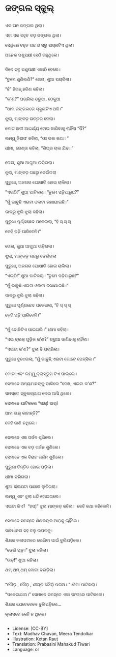 # ଜଙ୍ଗଲ ସ୍କୁଲ୍

##
ଏକ ଘନ ଜଙ୍ଗଲ ଥିଲା। 

ଏହା ଏକ ବହୁତ ବଡ଼ ଜଙ୍ଗଲ ଥିଲା। 

ସେଥିରେ ବହୁତ ଗଛ ଓ ସରୁ ରାସ୍ତାଟିଏ ଥିଲା। 

ଅନେକ ପଶୁପକ୍ଷୀ ସେଠି ରହୁଥିଲେ। 

##
ଦିନେ ସବୁ ପଶୁପକ୍ଷୀ ଏକାଠି ହେଲେ। 

“ତୁମେ ଶୁଣିଲଣି?” ତୋତା, ଶୁଆ ପଚାରିଲା। 

“ହଁ” ହିରନ୍,ହରିଣ କହିଲା। 

“କ’ଣ?” ପଚାରିଲା ଡରୁଆ, ଠେକୁଆ 

“ଆମ ଜଙ୍ଗଲରେ ସ୍କୁଲଟିଏ ଅଛି।” 

ଝୁଲା, ମାଙ୍କଡ଼ ଉତ୍ତର ଦେଲା। 

ମୋଟ ହାତୀ ଆଶ୍ଚର୍ଯ୍ୟ ହୋଇ ଜାଣିବାକୁ ଚାହିଁଲା “ପିଁ?” 

ଲମ୍ୱୁ ଜିରାଫ କହିଲା, “ଓଃ ଭଲ କଥା। ” 

ଧୀମା, ଗେଣ୍ତା କହିଲା, “ଶିଘ୍ର ଚାଲ ଯିବା।” 

##
ତୋତା, ଶୁଆ ଆଗୁଆ ଉଡ଼ିଗଲା। 

ଝୁଲା, ମାଙ୍କଡ଼ ଗଛରୁ ଡେଇଁଗଲା 

ପୁରୁଖା, ଅଜଗର ଘୋଷାରି ହୋଇ ଚାଲିଲା। 

“ଏଇଠି!” ଶୁଆ ପାଟିକଲା। “ତୁମେ ପଢ଼ିପାରୁଛ?” 

“ମୁଁ ଭାବୁଛି ଏଇଟା ଓଲଟା ରଖାଯାଇଛି।‍” 

ଡାଳରୁ ଝୁଲି ଝୁଲା କହିଲା। 

ପୁରୁଖା ପୂର୍ଣ୍ଣଛେଦ ପକେଇଲା, “ହି ସ୍ ସ୍ ସ୍  

କେହି ପଢ଼ି ପାରିବେନି।" 

##
ତୋତା, ଶୁଆ ଆଗୁଆ ଉଡ଼ିଗଲା। 

ଝୁଲା, ମାଙ୍କଡ଼ ଗଛରୁ ଡେଇଁଗଲା 

ପୁରୁଖା, ଅଜଗର ଘୋଷାରି ହୋଇ ଚାଲିଲା। 

“ଏଇଠି!” ଶୁଆ ପାଟିକଲା। “ତୁମେ ପଢ଼ିପାରୁଛ?” 

“ମୁଁ ଭାବୁଛି ଏଇଟା ଓଲଟା ରଖାଯାଇଛି।‍” 

ଡାଳରୁ ଝୁଲି ଝୁଲା କହିଲା। 

ପୁରୁଖା ପୂର୍ଣ୍ଣଛେଦ ପକେଇଲା, “ହି ସ୍ ସ୍ ସ୍  

କେହି ପଢ଼ି ପାରିବେନି।" 

##
“ମୁଁ ଦୋଳିଟିଏ ପାଇଗଲି।” ଧୀମା କହିଲା। 

“ଏଇ ବ୍ଲକ୍ ଗୁଡ଼ିକ କ’ଣ?” ଡରୁଆ ଜାଣିବାକୁ ଚାହିଁଲା। 

“ଏଇଟା କ’ଣ?” ଝୁଲା ବି ପଚାରିଲା। 

ପୁରୁଖା ବୁଝେଇଲା, “ମୁଁ ଭାବୁଛି,ଏଇଟା ଗୋଟେ ପେନ୍‍ସିଲ।‍” 

##
ମୋଟା ଏବଂ ଲମ୍ୱୁ କ୍ଲାସରୁମ ଟିଏ ପାଇଲେ। 

ସେମାନେ ଅନ୍ୟମାନଙ୍କୁ ଡାକିଲେ “ଦେଖ, ଏଇଟା କ’ଣ?” 

ସମସ୍ତେ ସ୍କୁଲବ୍ୟାଗ ନେଇ ଆସି ଥିଲେ। 

ସେମାନେ ପାଟିକଲେ “ସାର୍! ସାର୍! 

ଆମ ସାର୍ କାହାନ୍ତି?” 

କେହି ଜାଣି ନଥିଲେ। 

##
ସେମାନେ ଏକ ଗର୍ଜନ ଶୁଣିଲେ। 

ସେମାନେ ଏକ ବଡ଼ ଗର୍ଜନ ଶୁଣିଲେ। 

ସେମାନେ ଏକ ବିରାଟ ଗର୍ଜନ ଶୁଣିଲେ। 

ପୁରୁଣା ଚିନ୍ତିତ ହୋଇ ପଡ଼ିଲା। 

ଧୀମା ଡରିଗଲା। 

ଶୁଆ କଳାପଟା ପଛରେ ଲୁଚିଗଲା। 

ଲମ୍ୱୁ ଏବଂ ଝୁଲା ଧନ୍ଦି ହୋଇଗଲେ। 

ଏଇଟା କିଏ?  “ହପ୍!” ଝୁଲା ମାଙ୍କଡ଼ କହିଲା। 
କେହି କଥା କହିଲେନି। 

##
ସେମାନେ ସମସ୍ତେ ଶିକ୍ଷକଙ୍କ ଆଡ଼କୁ ଚାହିଁଲେ। 

ସାବଧାନତା ସହ ତଳୁ ଉପରକୁ। 

ଶିକ୍ଷକ କଳାପଟାରେ ଲେଖିବା ପାଇଁ ବୁଲିପଡ଼ିଲେ। 

“ଡେଇଁ ପଡ଼।” ଝୁଲା କହିଲା। 

“ଉଡ଼!” ଶୁଆ କହିଲା। 

ଥମ୍ ଥମ୍ ଥମ୍ ମୋଟା ଦଉଡ଼ିଲା। 

##
“ଦୌଡ଼ , ଦୌଡ଼ , ଶୀଘ୍ର ଦୌଡ଼ି ପଳାଅ। ” ଧୀମା ପାଟିକଲା। 

“ପଳେଇଯାଅ।” ସେମାନେ ସମସ୍ତେ ଏକା ସାଂଗରେ ପାଟିକଲେ। 

ଶିକ୍ଷକ ଯେତେବେଳେ ବୁଲିପଡ଼ିଲେ... 

କ୍ଲାସରେ କେହି ନ ଥିଲେ। 

##
* License: [CC-BY]
* Text: Madhav Chavan, Meera Tendolkar
* Illustration: Ketan Raut
* Translation: Prabasini Mahakud Tiwari
* Language: or
